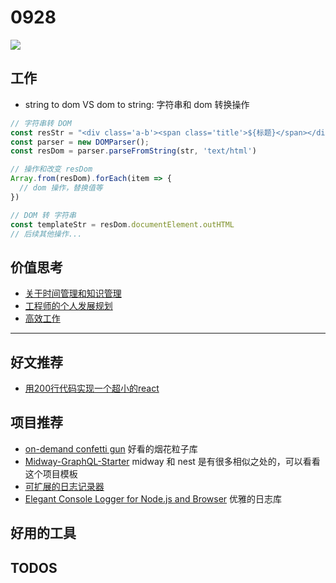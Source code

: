 
# 0928

![](http://h2.ioliu.cn/bing/Hatshepsut_ZH-CN4516192627_1920x1080.jpg)

## 工作

- string to dom VS dom to string: 字符串和 dom 转换操作

```javascript
// 字符串转 DOM
const resStr = "<div class='a-b'><span class='title'>${标题}</span></div>"
const parser = new DOMParser();
const resDom = parser.parseFromString(str, 'text/html')

// 操作和改变 resDom
Array.from(resDom).forEach(item => {
  // dom 操作，替换值等
})

// DOM 转 字符串
const templateStr = resDom.documentElement.outHTML
// 后续其他操作...

```


## 价值思考

- [关于时间管理和知识管理](https://github.com/zenany/zenany.github.io/blob/master/_posts/about_time_and_knowledge_management.md)
- [工程师的个人发展规划](https://speakerdeck.com/baidufe/gong-cheng-shi-de-ge-ren-fa-zhan-gui-hua)
- [高效工作](https://www.yuque.com/zenany/up/high_productivity_work)


---

## 好文推荐

- [用200行代码实现一个超小的react](https://zhuanlan.zhihu.com/p/408340406)
## 项目推荐

- [on-demand confetti gun](https://github.com/catdad/canvas-confetti) 好看的烟花粒子库
- [Midway-GraphQL-Starter](https://github.com/linbudu599/Midway-GraphQL-Starter) midway 和 nest 是有很多相似之处的，可以看看这个项目模板
- [可扩展的日志记录器](https://github.com/klaussinani/signale/blob/master/docs/readme.zh_CN.md)
- [Elegant Console Logger for Node.js and Browser](https://github.com/unjs/consola) 优雅的日志库

## 好用的工具

## TODOS